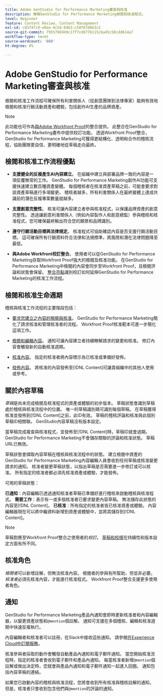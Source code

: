 ```yaml
---
title: Adobe GenStudio for Performance Marketing審查與核准
description: 瞭解GenStudio for Performance Marketing檢閱和核准程式。
level: Beginner
feature: Content Review, Content Management
exl-id: c83f47c0-e8ae-4c54-84b3-c50f67d6b3c2
source-git-commit: 7955796949c17f7cd877b115cba45c58cdd614a7
workflow-type: tm+mt
source-wordcount: '860'
ht-degree: 0%

---
```


# Adobe GenStudio for Performance Marketing審查與核准

檢閱和核准工作流程可確保所有利害關係人（從創意團隊到法律專家）能夠有效地檢閱和核准行銷活動資產和體驗，包括創作AI生產的品牌資產。

>[!NOTE]
>
> 此功能也可作為[與Adobe Workfront Proof](/help/user-guide/approvals/proof-integration.md)的整合提供。 此整合在GenStudio for Performance Marketing畫布中提供校訂功能。 透過Workfront Proof整合，GenStudio for Performance Marketing可獲得更結構化、透明和合作的稽核流程，協助團隊更自信、更明確地從草稿走向最終。

## 檢閱和核准工作流程優點

* **支援健全的反複產生AI內容建立**。 在組織中建立與部署品牌一致的內容是一項反覆無常的工作。 GenStudio for Performance Marketing創作AI功能可支援快速建立數百種資產變體。 每個稽核者在核准資產草稿之前，可能會要求對該資產草稿進行多項變更。 稽核者越多，所有利害關係人在最終變體上達成共識前的潛在反複專案數量就越多。

* **支援創意完整性**。 核准可讓內容建立者參與核准程式，以保護品牌資產的創意完整性。 透過讓創意利害關係人（例如內容製作人和創意總監）參與稽核和核准程式，您可確保最終輸出符合您的願景和品牌識別。

* **遵守行銷活動目標與法律規定**。 核准程式可協助確認內容是否支援行銷活動目標。 這可確保所有行銷資料符合法律和法規標準，將風險和潛在法律問題降至最低。

* **與Adobe Workfront校訂整合**。 使用者可以從GenStudio for Performance Marketing存取Workfront Proof強大的檢閱及核准功能。 在GenStudio for Performance Marketing中檢閱的內容會同步至Workfront Proof，且檢閱評論和狀態會保留。 [整合亮點](/help/user-guide/approvals/proof-integration.md)識別校訂如何延伸GenStudio for Performance Marketing的核准工作流程。

## 檢閱和核准生命週期

稽核與核准工作流程的主要階段包括：

* [要求您建立之內容的檢閱與核准](/help/user-guide/approvals/request-review.md)。 GenStudio for Performance Marketing簡化了請求核准和管理核准者的流程。 Workfront Proof核准範本可進一步簡化這項工作。

* [檢閱和編輯內容](/help/user-guide/approvals/review-and-edit.md)。 通知可讓內容建立者持續瞭解請求的變更和核准。 修訂內容會觸發新的自動核准週期。

* [核准內容](/help/user-guide/approvals/approve-content.md)。 指定的核准者將內容標示為已核准或準備好發佈。

* [發佈內容](/help/user-guide/approvals/publish-content.md)。 將核准的內容發佈至[!DNL Content]可讓貴組織中的其他人使用或參考。

## 關於內容草稿

_草稿_&#x200B;是尚未完成檢閱及核准程式的資產或體驗的初步版本。 草稿狀態會識別草稿處於稽核與核准流程中的位置。 唯一的草稿識別碼可識別每個草稿。 在草稿獲得核准並發佈到[!DNL Content]之前，此ID有效。 草稿的稽核評論和核准與此個別草稿ID相關聯。 GenStudio內容草稿沒有版本設定。

當草稿完成複查與核准程式，並發佈至[!DNL Content]時，草稿ID就會過期。 GenStudio for Performance Marketing不會儲存關聯的評論和核准狀態。 草稿URL已無效。

草稿狀態會擷取內容草稿在稽核與核准流程中的狀態。 建立檢閱中資產的GenStudio for Performance Marketing內容編輯人員會收到任何草稿或核准變更請求的通知。 核准者變更草稿狀態，以指出草稿是否需要進一步修訂或可以核准。 所有指定的核准者都必須先核准資產或體驗，才能發佈。

可用的草稿狀態：

**已通知**：內容編輯已透過通知核准者草稿已準備好進行稽核來啟動稽核與核准程式。
**需要工作**：表示有一或多個核准者已要求變更內容草稿。 無法儲存此狀態的內容至[!DNL Content]。
**已核准**：所有指定的核准者皆已核准資產或體驗。 內容編輯器現在可以將中繼資料新增到資產或體驗中，並將其儲存到[!DNL Content]。

>[!NOTE]
>
> 草稿對應至Workfront Proof整合之使用者的&#x200B;_校訂_。 [草稿和校樣](/help/user-guide/approvals/proof-integration.md#drafts-and-proofs)在持續性和版本設定方面有所不同。

## 核准角色

_檢閱者_&#x200B;可以新增註解，但無法核准內容。 檢閱者的參與有所幫助，但並非必要。 _核准者_&#x200B;必須先核准內容，才能進行核准程式。 Workfront Proof整合支援更多使用者角色。

## 通知

GenStudio for Performance Marketing產品內通知會即時更新核准者和內容編輯器，以變更資產狀態和`@mention`個註解。 通知可支援在多個稽核、編輯和核准週期中快速反複執行。

內容編輯者和核准者可以註冊，在Slack中接收這些通知。 請參閱[在Experience Cloud中訂閱服務](https://experienceleague.adobe.com/zh-hant/docs/core-services/interface/services/customer-attributes/subscription)。

核准參與者採取的動作會觸發自動產品內通知和電子郵件通知。 當您開始核准流程時，指定的核准者會收到電子郵件和產品內通知。 每當核准者新增`@mention`個註解或做出決定時，您就會與產品內通知和電子郵件通知一起進入回圈。 通知包括內容草稿的連結。

如果您已啟動內容的稽核與核准流程，您將會收到所有核准與稽核註解的通知。 但是，核准者只會收到包含他們與`@mention`的評論的通知。
